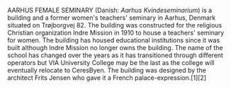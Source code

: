AARHUS FEMALE SEMINARY (Danish: _Aarhus Kvindeseminarium_) is a building and a former women's teachers' seminary in Aarhus, Denmark situated on Trøjborgvej 82. The building was constructed for the religious Christian organization Indre Mission in 1910 to house a teachers' seminary for women. The building has housed educational institutions since it was built although Indre Mission no longer owns the building. The name of the school has changed over the years as it has transitioned through different operators but VIA University College may be the last as the college will eventually relocate to CeresByen. The building was designed by the architect Frits Jensen who gave it a French palace-expression.[1][2]
